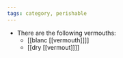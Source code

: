 ```yaml
---
tags: category, perishable
---
```


- There are the following vermouths:
	- [[blanc [[vermouth]]]]
	- [[dry [[vermout]]]]